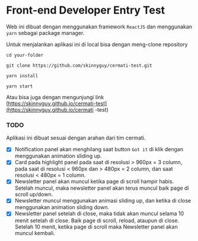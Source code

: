 # Front-end Developer Entry Test

Web ini dibuat dengan menggunakan framework `ReactJS` dan menggunakan
`yarn` sebagai package manager.

Untuk menjalankan aplikasi ini di local bisa dengan meng-clone repository

```
cd your-folder

git clone https://github.com/skinnyguy/cermati-test.git

yarn install

yarn start
```

Atau bisa juga dengan mengunjungi link [https://skinnyguy.github.io/cermati-test](https://skinnyguy.github.io/cermati
-test)

### TODO
Aplikasi ini dibuat sesuai dengan arahan dari tim cermati.

- [x] Notification panel akan menghilang saat button `Got it` di klik dengan menggunakan
animation sliding up.
- [x] Card pada highlight panel pada saat di resolusi > 960px = 3 column,
pada saat di resolusi < 960px dan > 480px = 2 column, dan saat
resolusi < 480px = 1 column.
- [x] Newsletter panel akan muncul ketika page di scroll hampir habis.
Setelah muncul, maka newsletter panel akan terus muncul baik page di scroll up/down.
- [x] Newsletter muncul menggunakan animasi sliding up, dan ketika di close
menggunakan animation sliding down.
- [x] Newsletter panel setelah di close, maka tidak akan muncul selama 10 menit setelah
di close. Baik page di scroll, reload, ataupun di close. Setelah 10 menit, ketika page
di scroll maka Newsletter panel akan muncul kembali.
